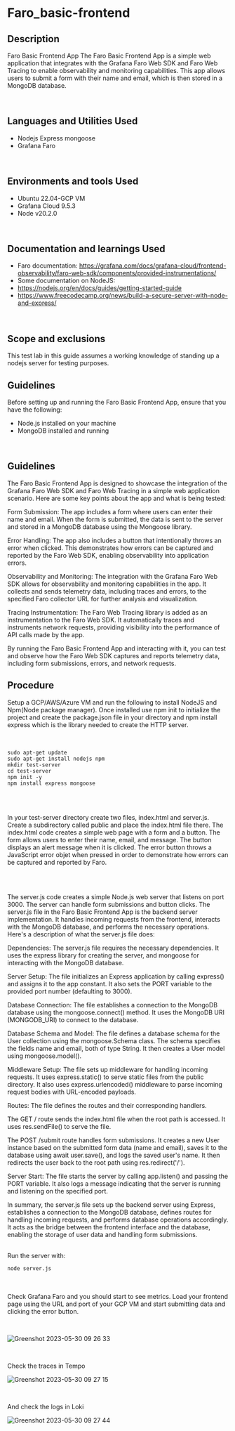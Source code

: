 # Faro_basic-frontend
<h2>Description</h2>

Faro Basic Frontend App
The Faro Basic Frontend App is a simple web application that integrates with the Grafana Faro Web SDK and Faro Web Tracing to enable observability and monitoring capabilities. This app allows users to submit a form with their name and email, which is then stored in a MongoDB database.


<br />

<h2>Languages and Utilities Used</h2>


- Nodejs Express mongoose
- Grafana Faro

<br />
<h2>Environments and tools Used </h2>


- Ubuntu 22.04-GCP VM
- Grafana Cloud 9.5.3
- Node v20.2.0

<br />

<h2>Documentation and learnings Used</h2>

- Faro documentation: https://grafana.com/docs/grafana-cloud/frontend-observability/faro-web-sdk/components/provided-instrumentations/
- Some documentation on NodeJS: 
- https://nodejs.org/en/docs/guides/getting-started-guide
- https://www.freecodecamp.org/news/build-a-secure-server-with-node-and-express/

<br />

<h2>Scope and exclusions</h2>
This test lab in this guide assumes a working knowledge of standing up a nodejs server for testing purposes.  

<h2>Guidelines</h2>
Before setting up and running the Faro Basic Frontend App, ensure that you have the following:

- Node.js installed on your machine
- MongoDB installed and running

<br />

<h2>Guidelines</h2>

The Faro Basic Frontend App is designed to showcase the integration of the Grafana Faro Web SDK and Faro Web Tracing in a simple web application scenario. Here are some key points about the app and what is being tested:

Form Submission: The app includes a form where users can enter their name and email. When the form is submitted, the data is sent to the server and stored in a MongoDB database using the Mongoose library.

Error Handling: The app also includes a button that intentionally throws an error when clicked. This demonstrates how errors can be captured and reported by the Faro Web SDK, enabling observability into application errors.

Observability and Monitoring: The integration with the Grafana Faro Web SDK allows for observability and monitoring capabilities in the app. It collects and sends telemetry data, including traces and errors, to the specified Faro collector URL for further analysis and visualization.

Tracing Instrumentation: The Faro Web Tracing library is added as an instrumentation to the Faro Web SDK. It automatically traces and instruments network requests, providing visibility into the performance of API calls made by the app.

By running the Faro Basic Frontend App and interacting with it, you can test and observe how the Faro Web SDK captures and reports telemetry data, including form submissions, errors, and network requests.

<h2>Procedure</h2>

Setup a GCP/AWS/Azure VM and run the following to install NodeJS and Npm(Node package manager).  Once installed use npm init to initialize the project and create the package.json file in your directory and npm install express which is the library needed to create the HTTP server.   
<br> <br>
 
```
sudo apt-get update
sudo apt-get install nodejs npm
mkdir test-server
cd test-server
npm init -y
npm install express mongoose
```
<br> <br>

In your test-server directory create two files, index.html and server.js.  Create a subdirectory called public and place the index.html file there.
The index.html code creates a simple web page with a form and a button. The form allows users to enter their name, email, and message. The button displays an alert message when it is clicked. The error button throws a JavaScript error objet when pressed in order to demonstrate how errors can be captured and reported by Faro.

<br> <br>


The server.js code creates a simple Node.js web server that listens on port 3000. The server can handle form submissions and button clicks. The server.js file in the Faro Basic Frontend App is the backend server implementation. It handles incoming requests from the frontend, interacts with the MongoDB database, and performs the necessary operations. Here's a description of what the server.js file does:

Dependencies: The server.js file requires the necessary dependencies. It uses the express library for creating the server, and mongoose for interacting with the MongoDB database.

Server Setup: The file initializes an Express application by calling express() and assigns it to the app constant. It also sets the PORT variable to the provided port number (defaulting to 3000).

Database Connection: The file establishes a connection to the MongoDB database using the mongoose.connect() method. It uses the MongoDB URI (MONGODB_URI) to connect to the database.

Database Schema and Model: The file defines a database schema for the User collection using the mongoose.Schema class. The schema specifies the fields name and email, both of type String. It then creates a User model using mongoose.model().

Middleware Setup: The file sets up middleware for handling incoming requests. It uses express.static() to serve static files from the public directory. It also uses express.urlencoded() middleware to parse incoming request bodies with URL-encoded payloads.

Routes: The file defines the routes and their corresponding handlers.

The GET / route sends the index.html file when the root path is accessed. It uses res.sendFile() to serve the file.

The POST /submit route handles form submissions. It creates a new User instance based on the submitted form data (name and email), saves it to the database using await user.save(), and logs the saved user's name. It then redirects the user back to the root path using res.redirect('/').

Server Start: The file starts the server by calling app.listen() and passing the PORT variable. It also logs a message indicating that the server is running and listening on the specified port.

In summary, the server.js file sets up the backend server using Express, establishes a connection to the MongoDB database, defines routes for handling incoming requests, and performs database operations accordingly. It acts as the bridge between the frontend interface and the database, enabling the storage of user data and handling form submissions.
<br> <br>

Run the server with:

```
node server.js
```

<br> </br>
Check Grafana Faro and you should start to see metrics.  Load your frontend page using the URL and port of your GCP VM and start submitting data and clicking the error button.

</br>

![Greenshot 2023-05-30 09 26 33](https://github.com/deresolution20/Faro_basic-frontend/assets/85902399/7c0689f4-1194-461c-8221-0f0b92766f73)

</br>

Check the traces in Tempo

![Greenshot 2023-05-30 09 27 15](https://github.com/deresolution20/Faro_basic-frontend/assets/85902399/70fe399c-2c4c-454c-87b3-696029307671)

</br>

And check the logs in Loki

![Greenshot 2023-05-30 09 27 44](https://github.com/deresolution20/Faro_basic-frontend/assets/85902399/cc729aed-297e-449f-b15f-5765a2b3342c)
